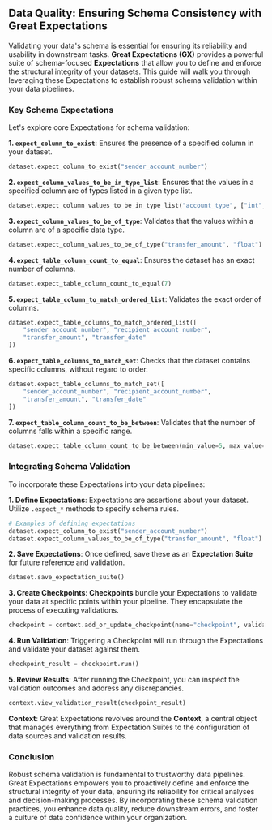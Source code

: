 ## Data Quality: Ensuring Schema Consistency with Great Expectations

Validating your data's schema is essential for ensuring its reliability and usability in downstream tasks. **Great Expectations (GX)** provides a powerful suite of schema-focused **Expectations** that allow you to define and enforce the structural integrity of your datasets. This guide will walk you through leveraging these Expectations to establish robust schema validation within your data pipelines.

### Key Schema Expectations

Let's explore core Expectations for schema validation:

**1. `expect_column_to_exist`**:
Ensures the presence of a specified column in your dataset.
```python
dataset.expect_column_to_exist("sender_account_number")
```

**2. `expect_column_values_to_be_in_type_list`**:
Ensures that the values in a specified column are of types listed in a given type list.

```python
dataset.expect_column_values_to_be_in_type_list("account_type", ["int", "str"])
```

**3. `expect_column_values_to_be_of_type`**:
Validates that the values within a column are of a specific data type.
```python
dataset.expect_column_values_to_be_of_type("transfer_amount", "float")
```

**4. `expect_table_column_count_to_equal`**:
Ensures the dataset has an exact number of columns.
```python
dataset.expect_table_column_count_to_equal(7)
```

**5. `expect_table_column_to_match_ordered_list`**:
Validates the exact order of columns.
```python
dataset.expect_table_columns_to_match_ordered_list([
    "sender_account_number", "recipient_account_number",
    "transfer_amount", "transfer_date"
])
```

**6. `expect_table_columns_to_match_set`**:
Checks that the dataset contains specific columns, without regard to order.
```python
dataset.expect_table_columns_to_match_set([
    "sender_account_number", "recipient_account_number",
    "transfer_amount", "transfer_date"
])
```

**7. `expect_table_column_count_to_be_between`**:
Validates that the number of columns falls within a specific range.
```python
dataset.expect_table_column_count_to_be_between(min_value=5, max_value=7)
```

### Integrating Schema Validation

To incorporate these Expectations into your data pipelines:

**1. Define Expectations**:
Expectations are assertions about your dataset. Utilize `.expect_*` methods to specify schema rules.
```python
# Examples of defining expectations
dataset.expect_column_to_exist("sender_account_number")
dataset.expect_column_values_to_be_of_type("transfer_amount", "float")
```

**2. Save Expectations**:
Once defined, save these as an **Expectation Suite** for future reference and validation.
```python
dataset.save_expectation_suite()
```

**3. Create Checkpoints**:
**Checkpoints** bundle your Expectations to validate your data at specific points within your pipeline. They encapsulate the process of executing validations.
```python
checkpoint = context.add_or_update_checkpoint(name="checkpoint", validator=dataset)
```

**4. Run Validation**:
Triggering a Checkpoint will run through the Expectations and validate your dataset against them.
```python
checkpoint_result = checkpoint.run()
```

**5. Review Results**:
After running the Checkpoint, you can inspect the validation outcomes and address any discrepancies.
```python
context.view_validation_result(checkpoint_result)
```

**Context**:
Great Expectations revolves around the **Context**, a central object that manages everything from Expectation Suites to the configuration of data sources and validation results.

### Conclusion

Robust schema validation is fundamental to trustworthy data pipelines. Great Expectations empowers you to proactively define and enforce the structural integrity of your data, ensuring its reliability for critical analyses and decision-making processes. By incorporating these schema validation practices, you enhance data quality, reduce downstream errors, and foster a culture of data confidence within your organization.
